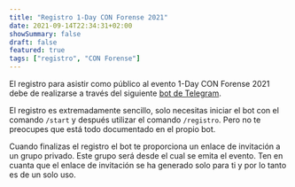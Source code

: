 ```yaml
---
title: "Registro 1-Day CON Forense 2021"
date: 2021-09-14T22:34:31+02:00
showSummary: false
draft: false
featured: true
tags: ["registro", "CON Forense"]
---
```


El registro para asistir como público al evento 1-Day CON Forense 2021 debe de realizarse a través del siguiente [bot de Telegram](https://t.me/).

El registro es extremadamente sencillo, solo necesitas iniciar el bot con el comando `/start` y después utilizar el comando `/registro`. Pero no te preocupes que está todo documentado en el propio bot.

Cuando finalizas el registro el bot te proporciona un enlace de invitación a un grupo privado. Este grupo será desde el cual se emita el evento. Ten en cuanta que el enlace de invitación se ha generado solo para ti y por lo tanto es de un solo uso.